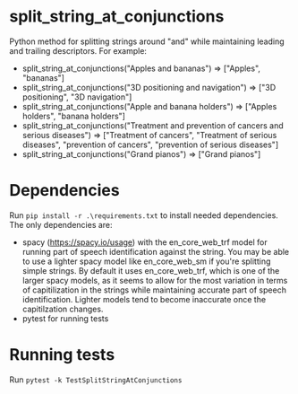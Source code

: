 # split_string_at_conjunctions
Python method for splitting strings around "and" while maintaining leading and trailing descriptors. For example:
- split_string_at_conjunctions("Apples and bananas") => ["Apples", "bananas"]
- split_string_at_conjunctions("3D positioning and navigation") => ["3D positioning", "3D navigation"]
- split_string_at_conjunctions("Apple and banana holders") => ["Apples holders", "banana holders"]
- split_string_at_conjunctions("Treatment and prevention of cancers and serious diseases") => ["Treatment of cancers", "Treatment of serious diseases", "prevention of cancers", "prevention of serious diseases"]
- split_string_at_conjunctions("Grand pianos") => ["Grand pianos"]

# Dependencies
Run `pip install -r .\requirements.txt` to install needed dependencies. The only dependencies are:
- spacy (https://spacy.io/usage) with the en_core_web_trf model for running part of speech identification against the string. You may be able to use a lighter spacy model like en_core_web_sm if you're splitting simple strings. By default it uses en_core_web_trf, which is one of the larger spacy models, as it seems to allow for the most variation in terms of capitilization in the strings while maintaining accurate part of speech identification. Lighter models tend to become inaccurate once the capitilzation changes.
- pytest for running tests

# Running tests
Run `pytest -k TestSplitStringAtConjunctions`
